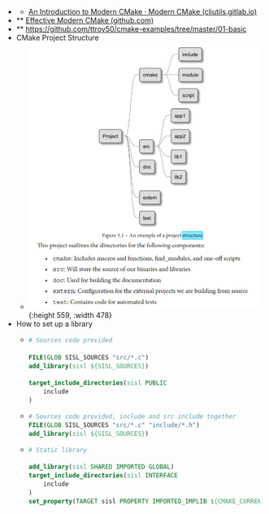 - * [An Introduction to Modern CMake · Modern CMake (cliutils.gitlab.io)](https://cliutils.gitlab.io/modern-cmake/)
- ** [Effective Modern CMake (github.com)](https://gist.github.com/mbinna/c61dbb39bca0e4fb7d1f73b0d66a4fd1)
- ** https://github.com/ttroy50/cmake-examples/tree/master/01-basic
- CMake Project Structure
	- ![image.png](../assets/image_1682986516652_0.png){:height 559, :width 478}
- How to set up a library
	- ```CMake
	  # Sources code provided
	  
	  FILE(GLOB SISL_SOURCES "src/*.c")
	  add_library(sisl ${SISL_SOURCES})
	  
	  target_include_directories(sisl PUBLIC
	      include
	  )
	  ```
	- ```CMake
	  # Sources code provided, include and src include together
	  FILE(GLOB SISL_SOURCES "src/*.c" "include/*.h")
	  add_library(sisl ${SISL_SOURCES})
	  ```
	- ```CMake
	  # Static library
	  
	  add_library(sisl SHARED IMPORTED GLOBAL)
	  target_include_directories(sisl INTERFACE
	      include
	  )
	  set_property(TARGET sisl PROPERTY IMPORTED_IMPLIB ${CMAKE_CURRENT_SOURCE_DIR}/lib/sisl.lib)
	  ```